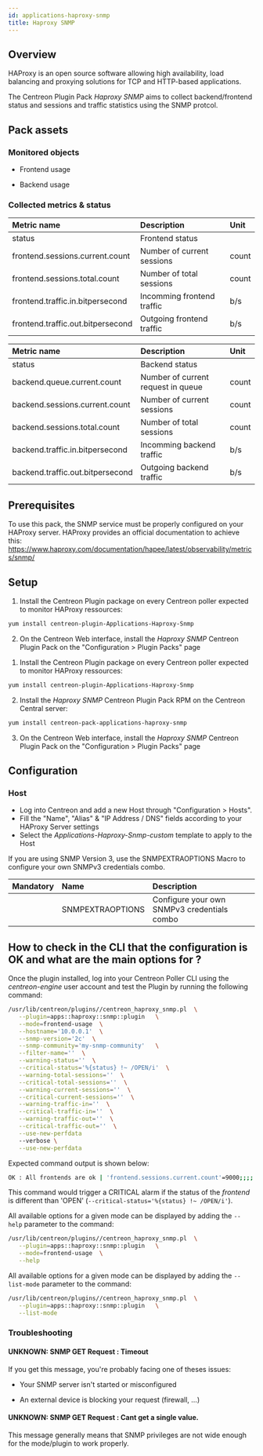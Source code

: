 ```yaml
---
id: applications-haproxy-snmp
title: Haproxy SNMP
---
```


## Overview

HAProxy is an open source software allowing high availability, load balancing 
and proxying solutions for TCP and HTTP-based applications.

The Centreon Plugin Pack *Haproxy SNMP* aims to collect backend/frontend status
and sessions and traffic statistics using the SNMP protcol.

## Pack assets

### Monitored objects

* Frontend usage 

* Backend usage

### Collected metrics & status

<!--DOCUSAURUS_CODE_TABS-->

<!--Frontend-Usage-->

| Metric name                       | Description                | Unit  |
|:----------------------------------|:---------------------------|:------|
| status                            | Frontend status            |       |
| frontend.sessions.current.count   | Number of current sessions | count |
| frontend.sessions.total.count     | Number of total sessions   | count |
| frontend.traffic.in.bitpersecond  | Incomming frontend traffic | b/s   |
| frontend.traffic.out.bitpersecond | Outgoing frontend traffic  | b/s   |

<!--Backend-Usage-->

| Metric name                      | Description                        | Unit  |
|:---------------------------------|:-----------------------------------|:------|
| status                           | Backend status                     |       |
| backend.queue.current.count      | Number of current request in queue | count |
| backend.sessions.current.count   | Number of current sessions         | count |
| backend.sessions.total.count     | Number of total sessions           | count |
| backend.traffic.in.bitpersecond  | Incomming backend traffic          | b/s   |
| backend.traffic.out.bitpersecond | Outgoing backend traffic           | b/s   |

<!--END_DOCUSAURUS_CODE_TABS-->

## Prerequisites

To use this pack, the SNMP service must be properly configured on your HAProxy 
server. HAProxy provides an official documentation to achieve this:
https://www.haproxy.com/documentation/hapee/latest/observability/metrics/snmp/

## Setup

<!--DOCUSAURUS_CODE_TABS-->

<!--Online IMP Licence & IT-100 Editions-->

1. Install the Centreon Plugin package on every Centreon poller expected to monitor HAProxy ressources:

```bash
yum install centreon-plugin-Applications-Haproxy-Snmp
```

2. On the Centreon Web interface, install the *Haproxy SNMP* Centreon Plugin Pack on the "Configuration > Plugin Packs" page

<!--Offline IMP License-->

1. Install the Centreon Plugin package on every Centreon poller expected to monitor HAProxy ressources:

```bash
yum install centreon-plugin-Applications-Haproxy-Snmp
```

2. Install the *Haproxy SNMP* Centreon Plugin Pack RPM on the Centreon Central server:

 ```bash
yum install centreon-pack-applications-haproxy-snmp
```

3. On the Centreon Web interface, install the *Haproxy SNMP* Centreon Plugin Pack on the "Configuration > Plugin Packs" page

<!--END_DOCUSAURUS_CODE_TABS-->

## Configuration

### Host

 * Log into Centreon and add a new Host through "Configuration > Hosts".
 * Fill the "Name", "Alias" & "IP Address / DNS" fields according to your HAProxy Server settings
 * Select the *Applications-Haproxy-Snmp-custom* template to apply to the Host

If you are using SNMP Version 3, use the SNMPEXTRAOPTIONS Macro to configure
 your own SNMPv3 credentials combo.

| Mandatory | Name             | Description                                 |
|:----------|:-----------------|:--------------------------------------------|
|           | SNMPEXTRAOPTIONS | Configure your own SNMPv3 credentials combo |

## How to check in the CLI that the configuration is OK and what are the main options for ? 

 Once the plugin installed, log into your Centreon Poller CLI using the 
 *centreon-engine* user account and test the Plugin by running the following 
 command:

 ```bash
 /usr/lib/centreon/plugins//centreon_haproxy_snmp.pl  \
    --plugin=apps::haproxy::snmp::plugin   \
    --mode=frontend-usage  \
    --hostname='10.0.0.1'  \
    --snmp-version='2c'  \
    --snmp-community='my-snmp-community'   \
    --filter-name=''  \
    --warning-status=''  \
    --critical-status='%{status} !~ /OPEN/i'  \
    --warning-total-sessions=''  \
    --critical-total-sessions=''  \
    --warning-current-sessions=''  \
    --critical-current-sessions=''  \
    --warning-traffic-in=''  \
    --critical-traffic-in=''  \
    --warning-traffic-out=''  \
    --critical-traffic-out=''  \
    --use-new-perfdata
    --verbose \
    --use-new-perfdata
 ```

 Expected command output is shown below:

 ```bash
OK : All frontends are ok | 'frontend.sessions.current.count'=9000;;;; 'frontend.sessions.total.count'=9000;;;; 'frontend.traffic.in.bitpersecond'=9000b/s;;;; 'frontend.traffic.out.bitpersecond'=9000b/s;;;;
 ```

This command would trigger a CRITICAL alarm if the status of the *frontend* is 
different than 'OPEN' (```--critical-status='%{status} !~ /OPEN/i'```).

 All available options for a given mode can be displayed by adding the 
```--help``` parameter to the command:

 ```bash
 /usr/lib/centreon/plugins//centreon_haproxy_snmp.pl  \
    --plugin=apps::haproxy::snmp::plugin   \
    --mode=frontend-usage  \
    --help
 ```

 All available options for a given mode can be displayed by adding the 
```--list-mode``` parameter to the command:

 ```bash
 /usr/lib/centreon/plugins//centreon_haproxy_snmp.pl  \
    --plugin=apps::haproxy::snmp::plugin   \
    --list-mode
 ```

### Troubleshooting
 
#### UNKNOWN: SNMP GET Request : Timeout

If you get this message, you're probably facing one of theses issues:

* Your SNMP server isn't started or misconfigured

* An external device is blocking your request (firewall, ...)

#### UNKNOWN: SNMP GET Request : Cant get a single value.

This message generally means that SNMP privileges are not wide enough for the
mode/plugin to work properly.